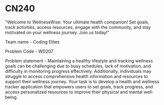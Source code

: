 # CN240
"Welcome to WellnessWise: Your ultimate health companion! Set goals, track activities, access resources, engage with the community, and stay motivated on your wellness journey. Join us today!"

Team name - Coding Elites

Problem Code - WD207

Problem statement -  Maintaining a healthy lifestyle and tracking wellness goals can be challenging due to busy schedules, lack of motivation, and difficulty in monitoring progress effectively. Additionally, individuals may struggle to access comprehensive health information and resources to support their wellness journey. Your task is to develop a health and wellness tracker application that empowers users to set goals, track progress, and access personalized resources to improve their physical and mental well-being.
